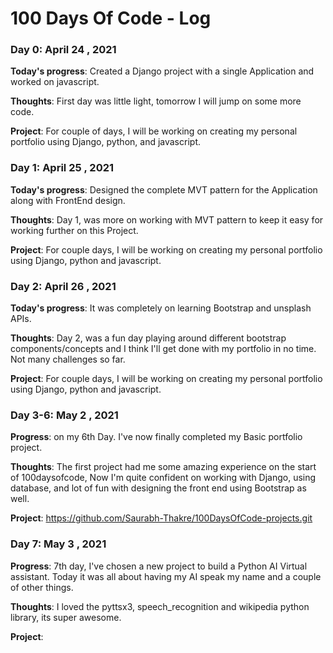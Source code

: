 # 100 Days Of Code - Log


### Day 0: April 24 , 2021

**Today's progress**: Created a Django project with a single Application and worked on javascript. 

**Thoughts**: First day was little light, tomorrow I will jump on some more code.

**Project**: For couple of days, I will be working on creating my personal portfolio using Django, python, and javascript.

### Day 1: April 25 , 2021

**Today's progress**: Designed the complete MVT pattern for the Application along with FrontEnd design. 

**Thoughts**:  Day 1, was more on working with MVT pattern to keep it easy for working further on this Project.

**Project**: For couple days, I will be working on creating my personal portfolio using Django, python and javascript.

### Day 2: April 26 , 2021

**Today's progress**: It was completely on learning Bootstrap and unsplash APIs. 

**Thoughts**: Day 2, was a fun day playing around different bootstrap components/concepts and I think I'll get done with my portfolio in no time. Not many challenges so far.

**Project**: For couple days, I will be working on creating my personal portfolio using Django, python and javascript.

### Day 3-6: May 2 , 2021

**Progress**: on my 6th Day. I've now finally completed my Basic portfolio project. 

**Thoughts**: The first project had me some amazing experience on the start of 100daysofcode, Now I'm quite confident on working with Django, using database, and lot of fun with designing the front end using Bootstrap as well.

**Project**: https://github.com/Saurabh-Thakre/100DaysOfCode-projects.git

### Day 7: May 3 , 2021

**Progress**: 7th day, I've chosen a new project to build a Python AI Virtual assistant. Today it was all about having my AI speak my name and a couple of other things.

**Thoughts**: I loved the pyttsx3, speech_recognition and wikipedia python library, its super awesome.

**Project**: 


